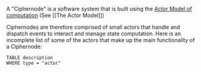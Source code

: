 A "Ciphernode" is a software system that is built using the [Actor Model of computation](https://en.wikipedia.org/wiki/Actor_model) (See [[The Actor Model]])

Ciphernodes are therefore comprised of small actors that handle and dispatch events to interact and manage state computation. Here is an incomplete list of some of the actors that make up the main functionality of a Ciphernode:

```dataview
TABLE description
WHERE type = "actor"
```
